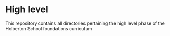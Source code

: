 # High level

This repository contains all directories pertaining the high level phase of the Holberton School foundations curriculum
